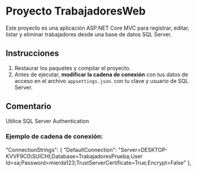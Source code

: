 ﻿# Proyecto TrabajadoresWeb

Este proyecto es una aplicación ASP.NET Core MVC para registrar, editar, listar y eliminar trabajadores desde una base de datos SQL Server.


## Instrucciones

1. Restaurar los paquetes y compilar el proyecto.
2. Antes de ejecutar, **modificar la cadena de conexión** con tus datos de acceso en el archivo `appsettings.json`. con tu clave y usuario de SQL Server.

## Comentario

Utilice SQL Server Authentication

### Ejemplo de cadena de conexión:

"ConnectionStrings": {
    "DefaultConnection": "Server=DESKTOP-KVVF9C0\\SUICHI;Database=TrabajadoresPrueba;User Id=sa;Password=mierda123;TrustServerCertificate=True;Encrypt=False"
  },